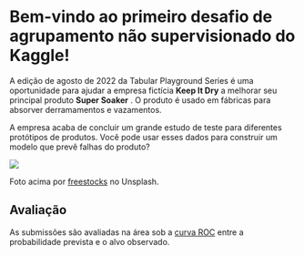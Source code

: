 # Bem-vindo ao primeiro desafio de agrupamento não supervisionado do Kaggle!

A edição de agosto de 2022 da Tabular Playground Series é uma oportunidade para ajudar a empresa fictícia <b>Keep It Dry</b> a melhorar seu principal produto <b>Super Soaker</b> . O produto é usado em fábricas para absorver derramamentos e vazamentos.

A empresa acaba de concluir um grande estudo de teste para diferentes protótipos de produtos. Você pode usar esses dados para construir um modelo que prevê falhas do produto? 


![](img/project.jpg)

Foto acima por [freestocks](https://unsplash.com/photos/ArH3dtoDQc0) no Unsplash.


## Avaliação

As submissões são avaliadas na área sob a [curva ROC](http://en.wikipedia.org/wiki/Receiver_operating_characteristic) entre a probabilidade prevista e o alvo observado.


